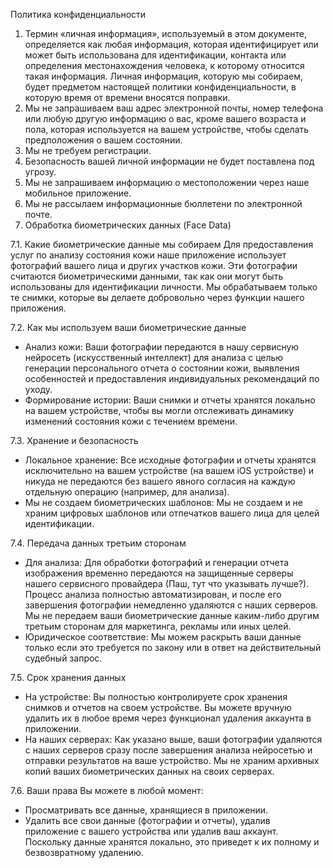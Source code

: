 Политика конфиденциальности

1. Термин «личная информация», используемый в этом документе, определяется как любая информация, которая идентифицирует или может быть использована для идентификации, контакта или определения местонахождения человека, к которому относится такая информация. Личная информация, которую мы собираем, будет предметом настоящей политики конфиденциальности, в которую время от времени вносятся поправки.
2. Мы не запрашиваем ваш адрес электронной почты, номер телефона или любую другую информацию о вас, кроме вашего возраста и пола, которая используется на вашем устройстве, чтобы сделать предположения о вашем состоянии.
3. Мы не требуем регистрации.
4. Безопасность вашей личной информации не будет поставлена под угрозу.
5. Мы не запрашиваем информацию о местоположении через наше мобильное приложение.
6. Мы не рассылаем информационные бюллетени по электронной почте.
7. Обработка биометрических данных (Face Data)

7.1. Какие биометрические данные мы собираем
Для предоставления услуг по анализу состояния кожи наше приложение использует фотографий вашего лица и других участков кожи. Эти фотографии считаются биометрическими данными, так как они могут быть использованы для идентификации личности. Мы обрабатываем только те снимки, которые вы делаете добровольно через функции нашего приложения.

7.2. Как мы используем ваши биометрические данные
*   Анализ кожи: Ваши фотографии передаются в нашу сервисную нейросеть (искусственный интеллект) для анализа с целью генерации персонального отчета о состоянии кожи, выявления особенностей и предоставления индивидуальных рекомендаций по уходу.
*   Формирование истории: Ваши снимки и отчеты хранятся локально на вашем устройстве, чтобы вы могли отслеживать динамику изменений состояния кожи с течением времени.

7.3. Хранение и безопасность
*   Локальное хранение: Все исходные фотографии и отчеты хранятся исключительно на вашем устройстве (на вашем iOS устройстве) и никуда не передаются без вашего явного согласия на каждую отдельную операцию (например, для анализа).
*   Мы не создаем биометрических шаблонов: Мы не создаем и не храним цифровых шаблонов или отпечатков вашего лица для целей идентификации.

7.4. Передача данных третьим сторонам
*   Для анализа: Для обработки фотографий и генерации отчета изображения временно передаются на защищенные серверы нашего сервисного провайдера (Паш, тут что указывать лучше?). Процесс анализа полностью автоматизирован, и после его завершения фотографии немедленно удаляются с наших серверов. Мы не передаем ваши биометрические данные каким-либо другим третьим сторонам для маркетинга, рекламы или иных целей.
*   Юридическое соответствие: Мы можем раскрыть ваши данные только если это требуется по закону или в ответ на действительный судебный запрос.

7.5. Срок хранения данных
*   На устройстве: Вы полностью контролируете срок хранения снимков и отчетов на своем устройстве. Вы можете вручную удалить их в любое время через функционал удаления аккаунта в приложении.
*   На наших серверах: Как указано выше, ваши фотографии удаляются с наших серверов сразу после завершения анализа нейросетью и отправки результатов на ваше устройство. Мы не храним архивных копий ваших биометрических данных на своих серверах.

7.6. Ваши права
Вы можете в любой момент:
*   Просматривать все данные, хранящиеся в приложении.
*   Удалить все свои данные (фотографии и отчеты), удалив приложение с вашего устройства или удалив ваш аккаунт. Поскольку данные хранятся локально, это приведет к их полному и безвозвратному удалению.
